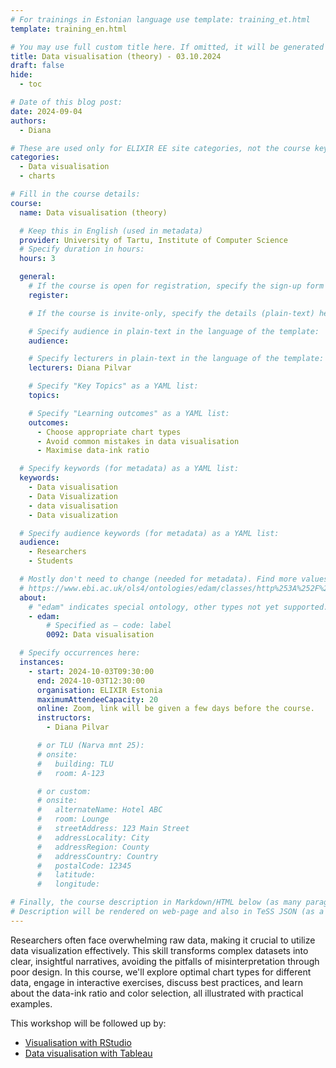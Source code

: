 ```yaml
---
# For trainings in Estonian language use template: training_et.html
template: training_en.html

# You may use full custom title here. If omitted, it will be generated from course name.
title: Data visualisation (theory) - 03.10.2024
draft: false
hide:
  - toc

# Date of this blog post:
date: 2024-09-04
authors:
  - Diana

# These are used only for ELIXIR EE site categories, not the course keywords on TESS
categories:
  - Data visualisation
  - charts

# Fill in the course details:
course:
  name: Data visualisation (theory)

  # Keep this in English (used in metadata)
  provider: University of Tartu, Institute of Computer Science
  # Specify duration in hours:
  hours: 3

  general:
    # If the course is open for registration, specify the sign-up form link here (otherwise, remove it):
    register:

    # If the course is invite-only, specify the details (plain-text) here (otherwise, remove it):

    # Specify audience in plain-text in the language of the template:
    audience:

    # Specify lecturers in plain-text in the language of the template:
    lecturers: Diana Pilvar

    # Specify "Key Topics" as a YAML list:
    topics:

    # Specify "Learning outcomes" as a YAML list:
    outcomes:
      - Choose appropriate chart types
      - Avoid common mistakes in data visualisation
      - Maximise data-ink ratio

  # Specify keywords (for metadata) as a YAML list:
  keywords:
    - Data visualisation
    - Data Visualization
    - data visualisation
    - Data visualization

  # Specify audience keywords (for metadata) as a YAML list:
  audience:
    - Researchers
    - Students

  # Mostly don't need to change (needed for metadata). Find more values here:
  # https://www.ebi.ac.uk/ols4/ontologies/edam/classes/http%253A%252F%252Fedamontology.org%252Ftopic_0003?lang=en
  about:
    # "edam" indicates special ontology, other types not yet supported.
    - edam:
        # Specified as – code: label
        0092: Data visualisation

  # Specify occurrences here:
  instances:
    - start: 2024-10-03T09:30:00
      end: 2024-10-03T12:30:00
      organisation: ELIXIR Estonia
      maximumAttendeeCapacity: 20
      online: Zoom, link will be given a few days before the course.
      instructors:
        - Diana Pilvar

      # or TLU (Narva mnt 25):
      # onsite:
      #   building: TLU
      #   room: A-123

      # or custom:
      # onsite:
      #   alternateName: Hotel ABC
      #   room: Lounge
      #   streetAddress: 123 Main Street
      #   addressLocality: City
      #   addressRegion: County
      #   addressCountry: Country
      #   postalCode: 12345
      #   latitude:
      #   longitude:

# Finally, the course description in Markdown/HTML below (as many paragraphs as needed).
# Description will be rendered on web-page and also in TeSS JSON (as a string of HTML).
---
```


Researchers often face overwhelming raw data, making it crucial to utilize data visualization effectively. This skill transforms complex datasets into clear, insightful narratives, avoiding the pitfalls of misinterpretation through poor design. In this course, we'll explore optimal chart types for different data, engage in interactive exercises, discuss best practices, and learn about the data-ink ratio and color selection, all illustrated with practical examples.

<!-- more -->

This workshop will be followed up by:

* [Visualisation with RStudio](https://elixir.ut.ee/news/2024/09/09/Data_visualisation_with_RStudio/)
* [Data visualisation with Tableau](https://elixir.ut.ee/news/2024/09/09/Tableau_oct/)